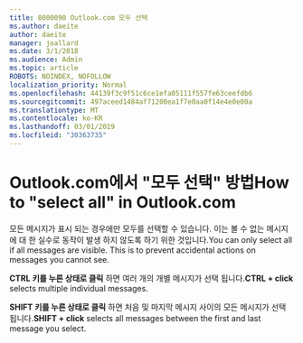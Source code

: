 ```yaml
---
title: 8000090 Outlook.com 모두 선택
ms.author: daeite
author: daeite
manager: joallard
ms.date: 3/1/2018
ms.audience: Admin
ms.topic: article
ROBOTS: NOINDEX, NOFOLLOW
localization_priority: Normal
ms.openlocfilehash: 44139f3c9f51c6ce1efa05111f557fe63ceefdb6
ms.sourcegitcommit: 497aceed1484af71200ea1f7e0aa0f14e4e0e00a
ms.translationtype: MT
ms.contentlocale: ko-KR
ms.lasthandoff: 03/01/2019
ms.locfileid: "30363735"
---
```

# <a name="how-to-select-all-in-outlookcom"></a><span data-ttu-id="002f4-102">Outlook.com에서 "모두 선택" 방법</span><span class="sxs-lookup"><span data-stu-id="002f4-102">How to "select all" in Outlook.com</span></span>

<span data-ttu-id="002f4-p101">모든 메시지가 표시 되는 경우에만 모두를 선택할 수 있습니다. 이는 볼 수 없는 메시지에 대 한 실수로 동작이 발생 하지 않도록 하기 위한 것입니다.</span><span class="sxs-lookup"><span data-stu-id="002f4-p101">You can only select all if all messages are visible. This is to prevent accidental actions on messages you cannot see.</span></span>

<span data-ttu-id="002f4-105">**CTRL 키를 누른 상태로 클릭** 하면 여러 개의 개별 메시지가 선택 됩니다.</span><span class="sxs-lookup"><span data-stu-id="002f4-105">**CTRL + click** selects multiple individual messages.</span></span>

<span data-ttu-id="002f4-106">**SHIFT 키를 누른 상태로 클릭** 하면 처음 및 마지막 메시지 사이의 모든 메시지가 선택 됩니다.</span><span class="sxs-lookup"><span data-stu-id="002f4-106">**SHIFT + click** selects all messages between the first and last message you select.</span></span>